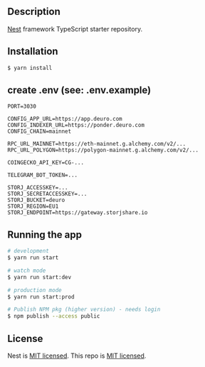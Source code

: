 ## Description

[Nest](https://github.com/nestjs/nest) framework TypeScript starter repository.

## Installation

```bash
$ yarn install
```

## create .env (see: .env.example)

```
PORT=3030

CONFIG_APP_URL=https://app.deuro.com
CONFIG_INDEXER_URL=https://ponder.deuro.com
CONFIG_CHAIN=mainnet

RPC_URL_MAINNET=https://eth-mainnet.g.alchemy.com/v2/...
RPC_URL_POLYGON=https://polygon-mainnet.g.alchemy.com/v2/...

COINGECKO_API_KEY=CG-...

TELEGRAM_BOT_TOKEN=...

STORJ_ACCESSKEY=...
STORJ_SECRETACCESSKEY=...
STORJ_BUCKET=deuro
STORJ_REGION=EU1
STORJ_ENDPOINT=https://gateway.storjshare.io
```

## Running the app

```bash
# development
$ yarn run start

# watch mode
$ yarn run start:dev

# production mode
$ yarn run start:prod

# Publish NPM pkg (higher version) - needs login
$ npm publish --access public
```

## License

Nest is [MIT licensed](LICENSE).
This repo is [MIT licensed](LICENSE).
